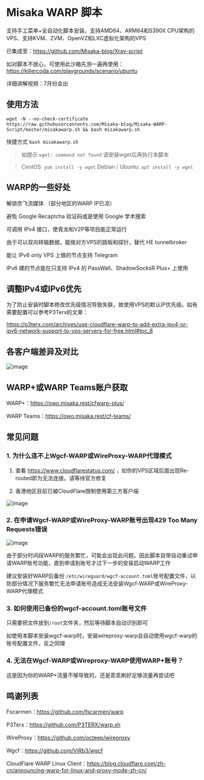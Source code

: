 # Misaka WARP 脚本

支持手工菜单+全自动化脚本安装。支持AMD64、ARM64和S390X CPU架构的VPS、支持KVM、ZVM、OpenVZ和LXC虚拟化架构的VPS

已集成至：https://github.com/Misaka-blog/Xray-script

如对脚本不放心，可使用此沙箱先测一遍再使用：https://killercoda.com/playgrounds/scenario/ubuntu

详细讲解视频：7月份会出

## 使用方法

```shell
wget -N --no-check-certificate https://raw.githubusercontents.com/Misaka-blog/Misaka-WARP-Script/master/misakawarp.sh && bash misakawarp.sh
```

快捷方式 `bash misakawarp.sh`

> 如提示 `wget: command not found` 请安装wget后再执行本脚本

> CentOS: `yum install -y wget` Debian / Ubuntu: `apt install -y wget`

## WARP的一些好处

解锁奈飞流媒体 （部分地区的WARP IP已凉）

避免 Google Recaptcha 验证码或是使用 Google 学术搜索

可调用 IPv4 接口，使青龙和V2P等项目能正常运行

由于可以双向转输数据，能做对方VPS的跳板和探针，替代 HE tunnelbroker

能让 IPv6 only VPS 上做的节点支持 Telegram

IPv6 建的节点能在只支持 IPv4 的 PassWall、ShadowSocksR Plus+ 上使用

## 调整IPv4或IPv6优先

为了防止安装时脚本修改优先级情况导致失联，故使用VPS的默认IP优先级。如有需要配置可以参考P3Terx的文章：

https://p3terx.com/archives/use-cloudflare-warp-to-add-extra-ipv4-or-ipv6-network-support-to-vps-servers-for-free.html#toc_8

## 各客户端差异及对比

![image](https://user-images.githubusercontent.com/96560028/160945334-9572ec6d-7b10-4081-a83a-2d1c475ea2e3.png)

## WARP+或WARP Teams账户获取

WARP+：https://owo.misaka.rest/cfwarp-plus/

WARP Teams：https://owo.misaka.rest/cf-teams/

## 常见问题

### 1. 为什么连不上Wgcf-WARP或WireProxy-WARP代理模式

1. 查看 https://www.cloudflarestatus.com/ ，如你的VPS区域后面出现Re-routed即为无法连接。请等待官方修复

2. 香港地区目前已被CloudFlare限制使用第三方客户端

![image](https://user-images.githubusercontent.com/96560028/160244784-25c40a97-d398-4d4f-9deb-d82c5e9b69ef.png)

### 2. 在申请Wgcf-WARP或WireProxy-WARP账号出现429 Too Many Requests错误

![image](https://user-images.githubusercontent.com/96560028/163660825-bb989575-f165-4bd3-aa59-a8f747c4589e.png)

由于部分时间段WARP的服务繁忙，可能会出现此问题。因此脚本自带自动重试申请WARP账号功能，直到申请到账号才过下一步的安装启动WARP工作

建议安装好WARP后备份 `/etc/wireguard/wgcf-account.toml`账号配置文件，以防部分情况下服务繁忙无法申请账号造成无法安装Wgcf-WARP或WireProxy-WARP代理模式

### 3. 如何使用已备份的wgcf-account.toml账号文件

只需要把文件放到`/root`文件夹，然后等待脚本自动识别即可

如使用本脚本安装wgcf-warp时，安装wireproxy-warp会自动使用wgcf-warp的账号配置文件，反之同理

### 4. 无法在Wgcf-WARP或Wireproxy-WARP使用WARP+账号？

这是因为你的WARP+流量不够导致的，还是乖乖刷好足够流量再尝试吧

## 鸣谢列表

Fscarmen：https://github.com/fscarmen/warp

P3Terx：https://github.com/P3TERX/warp.sh

WireProxy：https://github.com/octeep/wireproxy

Wgcf：https://github.com/ViRb3/wgcf

CloudFlare WARP Linux Client：https://blog.cloudflare.com/zh-cn/announcing-warp-for-linux-and-proxy-mode-zh-cn/

